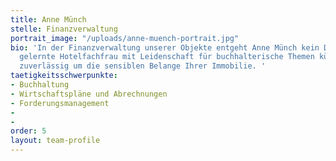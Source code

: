 ```yaml
---
title: Anne Münch
stelle: Finanzverwaltung
portrait_image: "/uploads/anne-muench-portrait.jpg"
bio: 'In der Finanzverwaltung unserer Objekte entgeht Anne Münch kein Detail. Die
  gelernte Hotelfachfrau mit Leidenschaft für buchhalterische Themen kümmert sich
  zuverlässig um die sensiblen Belange Ihrer Immobilie. '
taetigkeitsschwerpunkte:
- Buchhaltung
- Wirtschaftspläne und Abrechnungen
- Forderungsmanagement
- 
- 
order: 5
layout: team-profile
---
```


